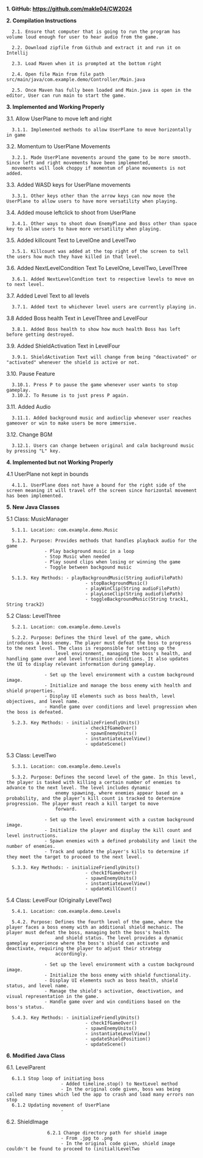    **1. GitHub: https://github.com/makle04/CW2024**

   **2. Compilation Instructions**

      2.1. Ensure that computer that is going to run the program has volume loud enough for user to hear audio from the game.
   
      2.2. Download zipfile from Github and extract it and run it on Intellij
   
      2.3. Load Maven when it is prompted at the bottom right
   
      2.4. Open file Main from file path src/main/java/com.example.demo/Controller/Main.java

      2.5. Once Maven has fully been loaded and Main.java is open in the editor, User can run main to start the game.
   
   **3. Implemented and Working Properly**
   
   3.1. Allow UserPlane to move left and right

      3.1.1. Implemented methods to allow UserPlane to move horizontally in game
   
   3.2. Momentum to UserPlane Movements

      3.2.1. Made UserPlane movements around the game to be more smooth. Since left and right movements have been implemented,
      movements will look choppy if momentum of plane movements is not added.

   3.3. Added WASD keys for UserPlane movements

      3.3.1. Other keys other than the arrow keys can now move the UserPlane to allow users to have more versatility when playing.

   3.4. Added mouse leftclick to shoot from UserPlane

      3.4.1. Other ways to shoot down EnemyPlane and Boss other than space key to allow users to have more versatility when playing.

   3.5. Added killcount Text to LevelOne and LevelTwo

      3.5.1. Killcount was added at the top right of the screen to tell the users how much they have killed in that level.

   3.6. Added NextLevelCondition Text To LevelOne, LevelTwo, LevelThree

      3.6.1. Added NextLevelCondtion text to respective levels to move on to next level. 

   3.7. Added Level Text to all levels

      3.7.1. Added text to whichever level users are currently playing in.

   3.8 Added Boss health Text in LevelThree and LevelFour

      3.8.1. Added Boss health to show how much health Boss has left before getting destroyed.

   3.9. Added ShieldActivation Text in LevelFour

      3.9.1. ShieldActivation Text will change from being "deactivated" or "activated" whenever the shield is active or not.

   3.10. Pause Feature

      3.10.1. Press P to pause the game whenever user wants to stop gameplay.
      3.10.2. To Resume is to just press P again.

   3.11. Added Audio

      3.11.1. Added background music and audioclip whenever user reaches gameover or win to make users be more immersive.

   3.12. Change BGM
      
      3.12.1. Users can change between original and calm background music by pressing "L" key.
   
   **4. Implemented but not Working Properly**

   4.1 UserPlane not kept in bounds

      4.1.1. UserPlane does not have a bound for the right side of the screen meaning it will travel off the screen since horizontal movement has been implemented.
   
   **5. New Java Classes**

   5.1 Class: MusicManager

      5.1.1. Location: com.example.demo.Music
      
      5.1.2. Purpose: Provides methods that handles playback audio for the game
                  - Play background music in a loop
                  - Stop Music when needed
                  - Play sound clips when losing or winning the game
                  - Toggle between backgound music
      
      5.1.3. Key Methods: - playBackgroundMusic(String audioFilePath)
                                 - stopBackgroundMusic()
                                 - playWinClip(String audioFilePath)
                                 - playLoseClip(String audioFilePath)
                                 - toggleBackgroundMusic(String track1, String track2)

   5.2 Class: LevelThree

      5.2.1. Location: com.example.demo.Levels
      
      5.2.2. Purpose: Defines the third level of the game, which introduces a boss enemy. The player must defeat the boss to progress to the next level. The class is responsible for setting up the
                      level environment, managing the boss's health, and handling game over and level transition conditions. It also updates the UI to display relevant information during gameplay.
                      
                  - Set up the level environment with a custom background image.
                  - Initialize and manage the boss enemy with health and shield properties.
                  - Display UI elements such as boss health, level objectives, and level name.
                  - Handle game over conditions and level progression when the boss is defeated.
      
      5.2.3. Key Methods: - initializeFriendlyUnits()
                                 - checkIfGameOver()
                                 - spawnEnemyUnits()
                                 - instantiateLevelView()
                                 - updateScene()

   5.3 Class: LevelTwo

      5.3.1. Location: com.example.demo.Levels
      
      5.3.2. Purpose: Defines the second level of the game. In this level, the player is tasked with killing a certain number of enemies to advance to the next level. The level includes dynamic
                      enemy spawning, where enemies appear based on a probability, and the player’s kill count is tracked to determine progression. The player must reach a kill target to move
                      forward.
                      
                  - Set up the level environment with a custom background image.
                  - Initialize the player and display the kill count and level instructions.
                  - Spawn enemies with a defined probability and limit the number of enemies.
                  - Track and update the player's kills to determine if they meet the target to proceed to the next level.
      
      5.3.3. Key Methods: - initializeFriendlyUnits()
                                 - checkIfGameOver()
                                 - spawnEnemyUnits()
                                 - instantiateLevelView()
                                 - updateKillCount()

   5.4 Class: LevelFour (Originally LevelTwo)

      5.4.1. Location: com.example.demo.Levels
      
      5.4.2. Purpose: Defines the fourth level of the game, where the player faces a boss enemy with an additional shield mechanic. The player must defeat the boss, managing both the boss's health
                      and shield status. The level provides a dynamic gameplay experience where the boss's shield can activate and deactivate, requiring the player to adjust their strategy 
                      accordingly.
                      
                  - Set up the level environment with a custom background image.
                  - Initialize the boss enemy with shield functionality.
                  - Display UI elements such as boss health, shield status, and level name.
                  - Manage the shield's activation, deactivation, and visual representation in the game.
                  - Handle game over and win conditions based on the boss's status.
      
      5.4.3. Key Methods: - initializeFriendlyUnits()
                                 - checkIfGameOver()
                                 - spawnEnemyUnits()
                                 - instantiateLevelView()
                                 - updateShieldPosition()
                                 - updateScene()

   **6. Modified Java Class**

   6.1. LevelParent

      6.1.1 Stop loop of initiating boss
                        - Added timeline.stop() to NextLevel method
                        - In the original code given, boss was being called many times which led the app to crash and load many errors non stop
      6.1.2 Updating movement of UserPlane
                        - 

   6.2. ShieldImage

                   6.2.1 Change directory path for shield image
                        - From .jpg to .png
                        - In the original code given, shield image couldn't be found to proceed to (initial)LevelTwo
         
